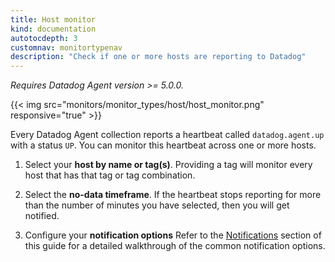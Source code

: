 ```yaml
---
title: Host monitor
kind: documentation
autotocdepth: 3
customnav: monitortypenav
description: "Check if one or more hosts are reporting to Datadog"
---
```


*Requires Datadog Agent version >= 5.0.0.*

{{< img src="monitors/monitor_types/host/host_monitor.png" responsive="true" >}}

Every Datadog Agent collection reports a heartbeat called `datadog.agent.up`
with a status `UP`. You can monitor this heartbeat across one or more hosts.

1. Select your **host by name or tag(s)**. Providing a tag will monitor every
   host that has that tag or tag combination.

2. Select the **no-data timeframe**. If the heartbeat stops reporting for more
   than the number of minutes you have selected, then you will get notified.

3. Configure your **notification options** Refer to the
   [Notifications](monitors/notifications) section of this guide for a detailed
   walkthrough of the common notification options.
